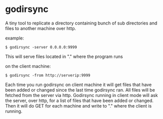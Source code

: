 godirsync
=========

A tiny tool to replicate a directory containing bunch of sub directories and files to another machine over http.


example:
```
$ godirsync -server 0.0.0.0:9999
```

This will serve files located in "." where the program runs

on the client machine:
```
$ godirsync -from http://serverip:9999 
```

Each time you run godirsync on client machine it will get files that have been added or changed since the last time godirsync ran. All files will be fetched from the server via http.  Godirsync running in client mode will ask the server, over http, for a list of files that have been added or changed. Then it will do GET for each machine and write to "." where the client is running.
